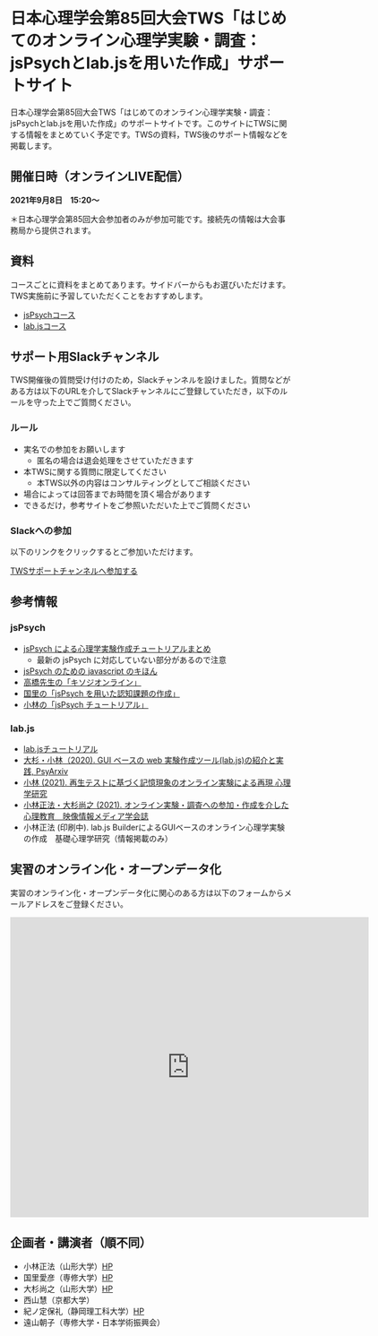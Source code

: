 # 日本心理学会第85回大会TWS「はじめてのオンライン心理学実験・調査：jsPsychとlab.jsを用いた作成」サポートサイト

日本心理学会第85回大会TWS「はじめてのオンライン心理学実験・調査：jsPsychとlab.jsを用いた作成」のサポートサイトです。このサイトにTWSに関する情報をまとめていく予定です。TWSの資料，TWS後のサポート情報などを掲載します。

## 開催日時（オンラインLIVE配信）

**2021年9月8日　15:20〜**

＊日本心理学会第85回大会参加者のみが参加可能です。接続先の情報は大会事務局から提供されます。


## 資料
コースごとに資料をまとめてあります。サイドバーからもお選びいただけます。TWS実施前に予習していただくことをおすすめします。

 * [jsPsychコース](./jspsych/README.md)
 * [lab.jsコース](./labjs/README.md)

## サポート用Slackチャンネル

TWS開催後の質問受け付けのため，Slackチャンネルを設けました。質問などがある方は以下のURLを介してSlackチャンネルにご登録していただき，以下のルールを守った上でご質問ください。

### ルール
* 実名での参加をお願いします
    * 匿名の場合は退会処理をさせていただきます
* 本TWSに関する質問に限定してください
    * 本TWS以外の内容はコンサルティングとしてご相談ください
* 場合によっては回答までお時間を頂く場合があります
* できるだけ，参考サイトをご参照いただいた上でご質問ください

### Slackへの参加

以下のリンクをクリックするとご参加いただけます。

[TWSサポートチャンネルへ参加する](https://join.slack.com/t/onlineexptws/shared_invite/zt-uwn4snn7-BNuLtpwBtK8JAq4wV4PCeg)

## 参考情報
### jsPsych
- [jsPsych による心理学実験作成チュートリアルまとめ](https://qiita.com/snishym/items/1e0511f8622282993ed1)
    - 最新の jsPsych に対応していない部分があるので注意
- [jsPsych のための javascript のキほん](https://zenn.dev/snishiyama/articles/99159c79dd02e824c148)
- [高橋先生の「キソジオンライン」](https://github.com/kohske/KisojiOnline)
- [国里の「jsPsych を用いた認知課題の作成」](https://kunisatolab.github.io/main/code_tips.html)
- [小林の「jsPsych チュートリアル」](https://www.notion.so/jsPsych-73cade0a2e044217aedf01b5845e8d4e)

### lab.js
*  [lab.jsチュートリアル](https://labjs.yucis.net/)
* [大杉・小林（2020). GUI ベースの web 実験作成ツール(lab.js)の紹介と実践, PsyArxiv](https://psyarxiv.com/ym5sb/)
* [小林 (2021). 再生テストに基づく記憶現象のオンライン実験による再現 心理学研究](https://www.jstage.jst.go.jp/article/jjpsy/advpub/0/advpub_92.20213/_article/-char/ja/)
* [小林正法・大杉尚之 (2021). オンライン実験・調査への参加・作成を介した心理教育　映像情報メディア学会誌](https://www.ite.or.jp/content/journal/)
* 小林正法 (印刷中). lab.js BuilderによるGUIベースのオンライン心理学実験の作成　基礎心理学研究（情報掲載のみ）

## 実習のオンライン化・オープンデータ化
実習のオンライン化・オープンデータ化に関心のある方は以下のフォームからメールアドレスをご登録ください。

<iframe src="https://docs.google.com/forms/d/e/1FAIpQLSd9Y3N-9a3cfe6hS0N2FJkN04K48uOyNQiwPnAm2_hm4qpbqw/viewform?embedded=true" width="640" height="536" frameborder="0" marginheight="0" marginwidth="0">読み込んでいます…</iframe>

## 企画者・講演者（順不同）
 * 小林正法（山形大学）[HP](https://mklab.info/)
 * 国里愛彦（専修大学）[HP](https://kunisatolab.github.io/main/index.html)
 * 大杉尚之（山形大学）[HP](http://tosugi2010.sakura.ne.jp/index.html)
 * 西山慧（京都大学）
 * 紀ノ定保礼（静岡理工科大学）[HP](https://sites.google.com/site/yasknsd/)
 * 遠山朝子（専修大学・日本学術振興会）
